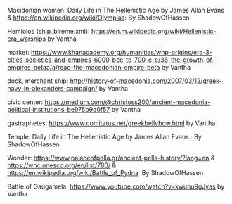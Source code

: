 Macidonian women: Daily Life in The Hellenistic Age by James Allan Evans & https://en.wikipedia.org/wiki/Olympias: By ShadowOfHassen

Hemiolos (ship_bireme.xml):
https://en.m.wikipedia.org/wiki/Hellenistic-era_warships
by Vantha

market:
https://www.khanacademy.org/humanities/whp-origins/era-3-cities-societies-and-empires-6000-bce-to-700-c-e/36-the-growth-of-empires-betaa/a/read-the-macedonian-empire-beta
by Vantha

dock, merchant ship:
http://history-of-macedonia.com/2007/03/12/greek-navy-in-alexanders-campaign/
by Vantha

civic center:
https://medium.com/@christoss200/ancient-macedonia-political-institutions-be975b9d0f57
by Vantha

gastraphetes: https://www.comitatus.net/greekbellybow.html by Vantha


Temple: Daily Life in The Hellenistic Age by James Allan Evans : By ShadowOfHassen


Wonder: https://www.palaceofpella.gr/ancient-pella-history/?lang=en & https://whc.unesco.org/en/list/780/ & https://en.wikipedia.org/wiki/Battle_of_Pydna :By ShadowOfHassen

Battle of Gaugamela: https://www.youtube.com/watch?v=xwunu9gJyas by Vantha
